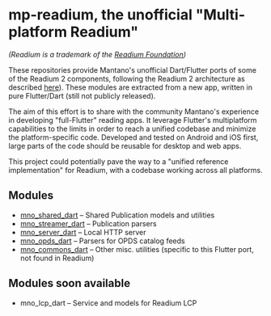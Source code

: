 # mp-readium, the unofficial "Multi-platform Readium"

*(Readium is a trademark of the [Readium Foundation](https://readium.org/))*

These repositories provide Mantano's unofficial Dart/Flutter ports of some of the Readium 2 components, following the Readium 2 architecture as described [here](https://github.com/readium/architecture)). These modules are extracted from a new app, written in pure Flutter/Dart (still not publicly released).

The aim of this effort is to share with the community Mantano's experience in developing "full-Flutter" reading apps. It leverage Flutter's multiplatform capabilities to the limits in order to reach a unified codebase and minimize the platform-specific code. Developed and tested on Android and iOS first, large parts of the code should be reusable for desktop and web apps. 

This project could potentially pave the way to a "unified reference implementation" for Readium, with a codebase working across all platforms. 

## Modules

* [mno_shared_dart](https://github.com/Mantano/mno_shared_dart) – Shared Publication models and utilities
* [mno_streamer_dart](https://github.com/Mantano/mno_streamer_dart) – Publication parsers
* [mno_server_dart](https://github.com/Mantano/mno_server_dart) – Local HTTP server
* [mno_opds_dart](https://github.com/Mantano/mno_opds_dart) – Parsers for OPDS catalog feeds
* [mno_commons_dart](https://github.com/Mantano/mno_commons_dart) – Other misc. utilities (specific to this Flutter port, not found in Readium)

## Modules soon available

* mno_lcp_dart – Service and models for Readium LCP
